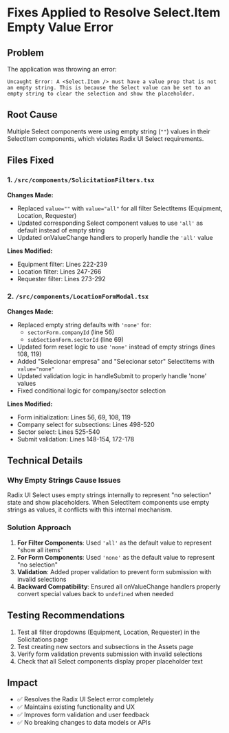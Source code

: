 # Fixes Applied to Resolve Select.Item Empty Value Error

## Problem
The application was throwing an error: 
```
Uncaught Error: A <Select.Item /> must have a value prop that is not an empty string. This is because the Select value can be set to an empty string to clear the selection and show the placeholder.
```

## Root Cause
Multiple Select components were using empty string (`""`) values in their SelectItem components, which violates Radix UI Select requirements.

## Files Fixed

### 1. `/src/components/SolicitationFilters.tsx`
**Changes Made:**
- Replaced `value=""` with `value="all"` for all filter SelectItems (Equipment, Location, Requester)
- Updated corresponding Select component values to use `'all'` as default instead of empty string
- Updated onValueChange handlers to properly handle the `'all'` value

**Lines Modified:**
- Equipment filter: Lines 222-239
- Location filter: Lines 247-266  
- Requester filter: Lines 273-292

### 2. `/src/components/LocationFormModal.tsx`
**Changes Made:**
- Replaced empty string defaults with `'none'` for:
  - `sectorForm.companyId` (line 56)
  - `subSectionForm.sectorId` (line 69)
- Updated form reset logic to use `'none'` instead of empty strings (lines 108, 119)
- Added "Selecionar empresa" and "Selecionar setor" SelectItems with `value="none"`
- Updated validation logic in handleSubmit to properly handle 'none' values
- Fixed conditional logic for company/sector selection

**Lines Modified:**
- Form initialization: Lines 56, 69, 108, 119
- Company select for subsections: Lines 498-520
- Sector select: Lines 525-540
- Submit validation: Lines 148-154, 172-178

## Technical Details

### Why Empty Strings Cause Issues
Radix UI Select uses empty strings internally to represent "no selection" state and show placeholders. When SelectItem components use empty strings as values, it conflicts with this internal mechanism.

### Solution Approach
1. **For Filter Components**: Used `'all'` as the default value to represent "show all items"
2. **For Form Components**: Used `'none'` as the default value to represent "no selection"
3. **Validation**: Added proper validation to prevent form submission with invalid selections
4. **Backward Compatibility**: Ensured all onValueChange handlers properly convert special values back to `undefined` when needed

## Testing Recommendations
1. Test all filter dropdowns (Equipment, Location, Requester) in the Solicitations page
2. Test creating new sectors and subsections in the Assets page
3. Verify form validation prevents submission with invalid selections
4. Check that all Select components display proper placeholder text

## Impact
- ✅ Resolves the Radix UI Select error completely
- ✅ Maintains existing functionality and UX
- ✅ Improves form validation and user feedback
- ✅ No breaking changes to data models or APIs